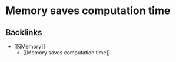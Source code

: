 # Memory saves computation time

## Backlinks
* [[§Memory]]
	* [[Memory saves computation time]]

<!-- {BearID:91779AF3-81B6-463A-A6E0-37AA17344FAE-471-0000013704992F16} -->
